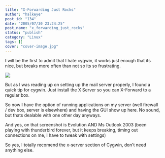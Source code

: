 ```yaml
---
title: "X-Forwarding Just Rocks"
author: "halkeye"
post_id: "134"
date: "2005/07/30 23:24:25"
post_name: "x_forwarding_just_rocks"
status: "publish"
category: "Linux"
tags: []
cover: "cover-image.jpg"
---
```


I will be the first to admit that I hate cygwin, it works just enough that its nice, but breaks more often than not so its so frustrating.

![](6742_2005-07-30-SNAG-0004.png)

But as I was reading up on setting up the mail server properly, I found a quick tip for cygwin. Just install the X Server so you can X-Forward to a regular box.  

So now I have the option of running applications on my server (well firewall / dev box, server is elsewhere) and having the GUI show up here. No sound, but thats dealable with one other day anyways.

And yes, on that screenshot is Evolution AND Ms Outlook 2003 (been playing with thunderbird forever, but it keeps breaking, timing out connections on me, I have to tweak with settings)

So yes, I totally recomend the x-server section of Cygwin, don't need anything else.
